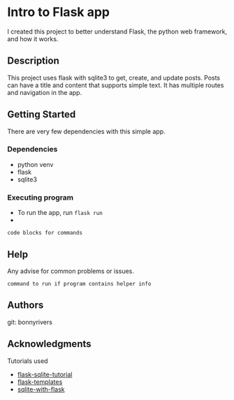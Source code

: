 # Intro to Flask app

I created this project to better understand Flask, the python web framework, and how it works. 

## Description

This project uses flask with sqlite3 to get, create, and update posts. Posts can have a title and content that supports simple text. It has multiple routes and navigation in the app.

## Getting Started

There are very few dependencies with this simple app.

### Dependencies

* python venv
* flask
* sqlite3

### Executing program

* To run the app, run
    `flask run`
* 
```
code blocks for commands
```

## Help

Any advise for common problems or issues.
```
command to run if program contains helper info
```

## Authors

git: bonnyrivers


## Acknowledgments

Tutorials used
* [flask-sqlite-tutorial](https://www.digitalocean.com/community/tutorials/how-to-use-an-sqlite-database-in-a-flask-application)
* [flask-templates](https://www.digitalocean.com/community/tutorials/how-to-use-templates-in-a-flask-application)
* [sqlite-with-flask](https://flask.palletsprojects.com/en/2.0.x/patterns/sqlite3/)
